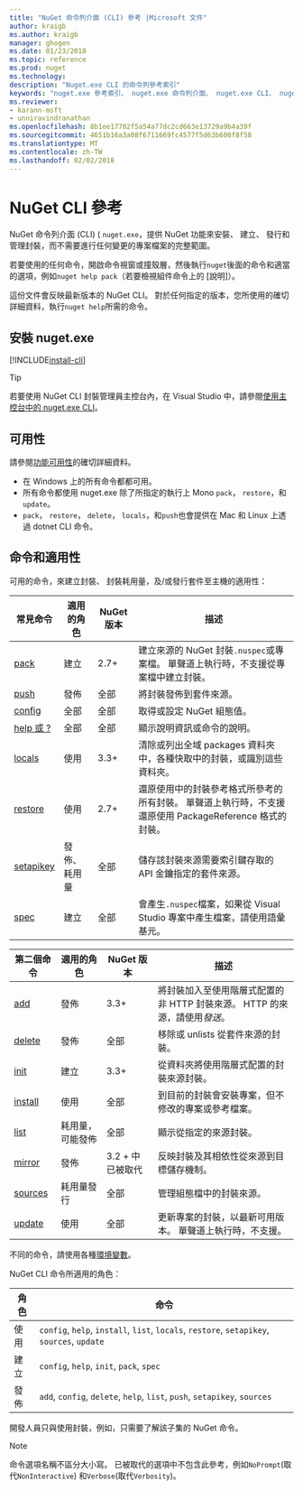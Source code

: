 ```yaml
---
title: "NuGet 命令列介面 (CLI) 參考 |Microsoft 文件"
author: kraigb
ms.author: kraigb
manager: ghogen
ms.date: 01/23/2018
ms.topic: reference
ms.prod: nuget
ms.technology: 
description: "Nuget.exe CLI 的命令列參考索引"
keywords: "nuget.exe 參考索引、 nuget.exe 命令列介面、 nuget.exe CLI、 nuget 命令"
ms.reviewer:
- karann-msft
- unniravindranathan
ms.openlocfilehash: 8b1ee17702f5a54a77dc2cd663e13729a9b4a39f
ms.sourcegitcommit: 4651b16a3a08f6711669fc4577f5d63b600f8f58
ms.translationtype: MT
ms.contentlocale: zh-TW
ms.lasthandoff: 02/02/2018
---
```

# <a name="nuget-cli-reference"></a>NuGet CLI 參考

NuGet 命令列介面 (CLI) ( `nuget.exe`，提供 NuGet 功能來安裝、 建立、 發行和管理封裝，而不需要進行任何變更的專案檔案的完整範圍。

若要使用的任何命令，開啟命令視窗或撞殼層，然後執行`nuget`後面的命令和適當的選項，例如`nuget help pack`（若要檢視組件命令上的 [說明]）。

這份文件會反映最新版本的 NuGet CLI。 對於任何指定的版本，您所使用的確切詳細資料，執行`nuget help`所需的命令。

## <a name="installing-nugetexe"></a>安裝 nuget.exe

[!INCLUDE[install-cli](../includes/install-cli.md)]

> [!Tip]
> 若要使用 NuGet CLI 封裝管理員主控台內，在 Visual Studio 中，請參閱[使用主控台中的 nuget.exe CLI](package-manager-console.md#using-the-nugetexe-cli-in-the-console)。

## <a name="availability"></a>可用性

請參閱[功能可用性](../install-nuget-client-tools.md#feature-availability)的確切詳細資料。

- 在 Windows 上的所有命令都都可用。
- 所有命令都使用 nuget.exe 除了所指定的執行上 Mono `pack`， `restore`，和`update`。
- `pack`， `restore`， `delete`， `locals`，和`push`也會提供在 Mac 和 Linux 上透過 dotnet CLI 命令。

## <a name="commands-and-applicability"></a>命令和適用性

可用的命令，來建立封裝、 封裝耗用量，及/或發行套件至主機的適用性：

| 常見命令 | 適用的角色 | NuGet 版本 | 描述 |
| --- | --- | --- | --- |
| [pack](cli-ref-pack.md) | 建立 | 2.7+ | 建立來源的 NuGet 封裝`.nuspec`或專案檔。 單聲道上執行時，不支援從專案檔中建立封裝。 |
| [push](cli-ref-push.md) | 發佈 | 全部 | 將封裝發佈到套件來源。 |
| [config](cli-ref-config.md) | 全部 | 全部 | 取得或設定 NuGet 組態值。 |
| [help 或 ?](cli-ref-help.md) | 全部 | 全部 | 顯示說明資訊或命令的說明。 |
| [locals](cli-ref-locals.md) | 使用 | 3.3+ | 清除或列出全域 packages 資料夾中，各種快取中的封裝，或識別這些資料夾。 |
| [restore](cli-ref-restore.md) | 使用 | 2.7+ | 還原使用中的封裝參考格式所參考的所有封裝。 單聲道上執行時，不支援還原使用 PackageReference 格式的封裝。 |
| [setapikey](cli-ref-setapikey.md) | 發佈、 耗用量 | 全部 | 儲存該封裝來源需要索引鍵存取的 API 金鑰指定的套件來源。 |
| [spec](cli-ref-spec.md) | 建立 | 全部 | 會產生`.nuspec`檔案，如果從 Visual Studio 專案中產生檔案，請使用語彙基元。 |

| 第二個命令 | 適用的角色 | NuGet 版本 | 描述 |
| --- | --- | --- | --- |
| [add](cli-ref-add.md) | 發佈 | 3.3+ | 將封裝加入至使用階層式配置的非 HTTP 封裝來源。 HTTP 的來源，請使用*發送*。 |
| [delete](cli-ref-delete.md) | 發佈 | 全部 | 移除或 unlists 從套件來源的封裝。 |
| [init](cli-ref-init.md) | 建立 | 3.3+ | 從資料夾將使用階層式配置的封裝來源封裝。 |
| [install](cli-ref-install.md) | 使用 | 全部 | 到目前的封裝會安裝專案，但不修改的專案或參考檔案。 |
| [list](cli-ref-list.md) | 耗用量，可能發佈 | 全部 | 顯示從指定的來源封裝。 |
| [mirror](cli-ref-mirror.md) | 發佈 | 3.2 + 中已被取代 | 反映封裝及其相依性從來源到目標儲存機制。 |
| [sources](cli-ref-sources.md) | 耗用量發行 | 全部 | 管理組態檔中的封裝來源。 |
| [update](cli-ref-update.md) | 使用 | 全部 | 更新專案的封裝，以最新可用版本。 單聲道上執行時，不支援。 |

不同的命令，請使用各種[環境變數](cli-ref-environment-variables.md)。

NuGet CLI 命令所適用的角色：

| 角色 | 命令 |
| --- | --- |
| 使用 | `config`, `help`, `install`, `list`, `locals`, `restore`, `setapikey`, `sources`, `update` |
| 建立 | `config`, `help`, `init`, `pack`, `spec` |
| 發佈 | `add`, `config`, `delete`, `help`, `list`, `push`, `setapikey`, `sources` |

開發人員只與使用封裝，例如，只需要了解該子集的 NuGet 命令。

> [!Note]
> 命令選項名稱不區分大小寫。 已被取代的選項中不包含此參考，例如`NoPrompt`(取代`NonInteractive`) 和`Verbose`(取代`Verbosity`)。
